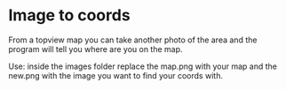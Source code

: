 # Image to coords
 From a topview map you can take another photo of the area and the program will tell you where are you on the map.



 Use:
 inside the images folder replace the map.png with your map and the new.png with the image you want to find your coords with.
